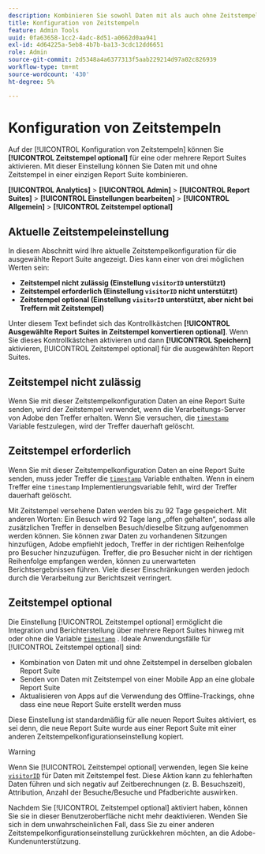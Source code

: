 ```yaml
---
description: Kombinieren Sie sowohl Daten mit als auch ohne Zeitstempel in einer einzigen Report Suite.
title: Konfiguration von Zeitstempeln
feature: Admin Tools
uuid: 0fa63658-1cc2-4adc-8d51-a0662d0aa941
exl-id: 4d64225a-5eb8-4b7b-ba13-3cdc12dd6651
role: Admin
source-git-commit: 2d5348a4a6377313f5aab229214d97a02c826939
workflow-type: tm+mt
source-wordcount: '430'
ht-degree: 5%

---
```


# Konfiguration von Zeitstempeln

Auf der [!UICONTROL Konfiguration von Zeitstempeln] können Sie **[!UICONTROL Zeitstempel optional]** für eine oder mehrere Report Suites aktivieren. Mit dieser Einstellung können Sie Daten mit und ohne Zeitstempel in einer einzigen Report Suite kombinieren.

**[!UICONTROL Analytics]** > **[!UICONTROL Admin]** > **[!UICONTROL Report Suites]** > **[!UICONTROL Einstellungen bearbeiten]** > **[!UICONTROL Allgemein]** > **[!UICONTROL Zeitstempel optional]**

## Aktuelle Zeitstempeleinstellung

In diesem Abschnitt wird Ihre aktuelle Zeitstempelkonfiguration für die ausgewählte Report Suite angezeigt. Dies kann einer von drei möglichen Werten sein:

* **Zeitstempel nicht zulässig (Einstellung `visitorID` unterstützt)**
* **Zeitstempel erforderlich (Einstellung `visitorID` nicht unterstützt)**
* **Zeitstempel optional (Einstellung `visitorID` unterstützt, aber nicht bei Treffern mit Zeitstempel)**

Unter diesem Text befindet sich das Kontrollkästchen **[!UICONTROL Ausgewählte Report Suites in Zeitstempel konvertieren optional]**. Wenn Sie dieses Kontrollkästchen aktivieren und dann **[!UICONTROL Speichern]** aktivieren, [!UICONTROL Zeitstempel optional] für die ausgewählten Report Suites.

## Zeitstempel nicht zulässig

Wenn Sie mit dieser Zeitstempelkonfiguration Daten an eine Report Suite senden, wird der Zeitstempel verwendet, wenn die Verarbeitungs-Server von Adobe den Treffer erhalten. Wenn Sie versuchen, die [`timestamp`](/help/implement/vars/page-vars/timestamp.md) Variable festzulegen, wird der Treffer dauerhaft gelöscht.

## Zeitstempel erforderlich

Wenn Sie mit dieser Zeitstempelkonfiguration Daten an eine Report Suite senden, muss jeder Treffer die [`timestamp`](/help/implement/vars/page-vars/timestamp.md) Variable enthalten. Wenn in einem Treffer eine `timestamp` Implementierungsvariable fehlt, wird der Treffer dauerhaft gelöscht.

Mit Zeitstempel versehene Daten werden bis zu 92 Tage gespeichert. Mit anderen Worten: Ein Besuch wird 92 Tage lang „offen gehalten“, sodass alle zusätzlichen Treffer in denselben Besuch/dieselbe Sitzung aufgenommen werden können. Sie können zwar Daten zu vorhandenen Sitzungen hinzufügen, Adobe empfiehlt jedoch, Treffer in der richtigen Reihenfolge pro Besucher hinzuzufügen. Treffer, die pro Besucher nicht in der richtigen Reihenfolge empfangen werden, können zu unerwarteten Berichtsergebnissen führen. Viele dieser Einschränkungen werden jedoch durch die Verarbeitung zur Berichtszeit verringert.

## Zeitstempel optional

Die Einstellung [!UICONTROL Zeitstempel optional] ermöglicht die Integration und Berichterstellung über mehrere Report Suites hinweg mit oder ohne die Variable [`timestamp`](/help/implement/vars/page-vars/timestamp.md) . Ideale Anwendungsfälle für [!UICONTROL Zeitstempel optional] sind:

* Kombination von Daten mit und ohne Zeitstempel in derselben globalen Report Suite
* Senden von Daten mit Zeitstempel von einer Mobile App an eine globale Report Suite
* Aktualisieren von Apps auf die Verwendung des Offline-Trackings, ohne dass eine neue Report Suite erstellt werden muss

Diese Einstellung ist standardmäßig für alle neuen Report Suites aktiviert, es sei denn, die neue Report Suite wurde aus einer Report Suite mit einer anderen Zeitstempelkonfigurationseinstellung kopiert.

>[!WARNING]
>
>Wenn Sie [!UICONTROL Zeitstempel optional] verwenden, legen Sie keine [`visitorID`](/help/implement/vars/config-vars/visitorid.md) für Daten mit Zeitstempel fest. Diese Aktion kann zu fehlerhaften Daten führen und sich negativ auf Zeitberechnungen (z. B. Besuchszeit), Attribution, Anzahl der Besuche/Besuche und Pfadberichte auswirken.

Nachdem Sie [!UICONTROL Zeitstempel optional] aktiviert haben, können Sie sie in dieser Benutzeroberfläche nicht mehr deaktivieren. Wenden Sie sich in dem unwahrscheinlichen Fall, dass Sie zu einer anderen Zeitstempelkonfigurationseinstellung zurückkehren möchten, an die Adobe-Kundenunterstützung.
